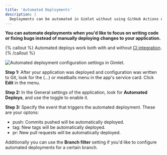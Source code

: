 ```yaml
---
title: 'Automated Deployments'
description: |
  Deployments can be automated in Gimlet without using GitHub Actions or other continuous integration technology.
---
```


**You can automate deployments when you'd like to focus on writing code or fixing bugs instead of manually deploying changes to your application.**

{% callout %}
Automated deploys work both with and without [CI integration](/docs/reference/ci-plugins).
{% /callout %}

![Automated deployment configuration settings in Gimlet.](/docs/screenshots/gimlet-io-automated-deployments.png)

**Step 1:** After your application was deployed and configuration was written to Git, look for the (...) or meatballs menu in the app's service card. Click **Edit** in the menu.

**Step 2:** In the General settings of the application, look for **Automated Deploys**, and use the toggle to enable it.

**Step 3:** Specify the event that triggers the automated deployment. These are your optons:

- push: Commits pushed will be automatically deployed.
- tag: New tags will be automatically deployed.
- pr: New pull requests will be automatically deployed.

Additionally you can use the **Branch filter** setting if you'd like to configure automated deployments for a certain branch.

